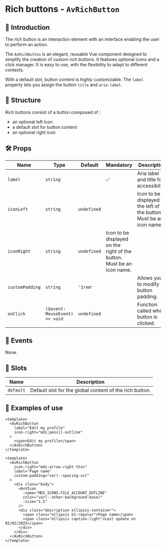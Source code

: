 # Rich buttons - `AvRichButton`

## 🌟 Introduction

The rich button is an interaction element with an interface enabling the user to perform an action.

The `AvRichButton` is an elegant, reusable Vue component designed to simplify the creation of custom rich buttons. It features optional icons and a click manager. It is easy to use, with the flexibility to adapt to different contexts.

With a default slot, button content is highly customizable. The `label` property lets you assign the button `title` and `aria-label`.

## 📐 Structure

Rich buttons consist of a button composed of :
- an optional left icon
- a default slot for button content
- an optional right icon

## 🛠️ Props

| Name | Type | Default | Mandatory | Description |
| --- | --- | --- | --- | --- |
| `label` | `string` | | ✅ | Aria label and title for accessibility. |
| `iconLeft` | `string` | `undefined` | | Icon to be displayed on the left of the button. Must be an icon name. |
| `iconRight` | `string` | `undefined` | Icon to be displayed on the right of the button. Must be an icon name. |
| `customPadding` | `string` | `'1rem'` | | Allows you to modify button padding. |
| `onClick` | `($event: MouseEvent) => void` | `undefined` | | Function called when button is clicked. |

## 📡 Events

None.

## 🧩 Slots

| Name | Description |
| --- | --- |
| `default` | Default slot for the global content of the rich button. |

## 📝 Examples of use

```vue
<template>
  <AvRichButton
    label="Edit my profile"
    icon-right="mdi:pencil-outline"
  >
    <span>Edit my profile</span>
  </AvRichButton>
</template>
```

```vue
<template>
  <AvRichButton
    icon-right="mdi:arrow-right-thin"
    label="Page name"
    custom-padding="var(--spacing-xs)"
  >
    <div class="body">
      <AvVIcon
        :name="MDI_ICONS.FILE_ACCOUNT_OUTLINE"
        color="var(--other-background-base)"
        :size="1.5"
      />
      <div class="description ellipsis-container">
        <span class="ellipsis b1-regular">Page name</span>
        <span class="ellipsis caption-light">Last update on 02/02/2025</span>
      </div>
    </div>
  </AvRichButton>
</template>
```
